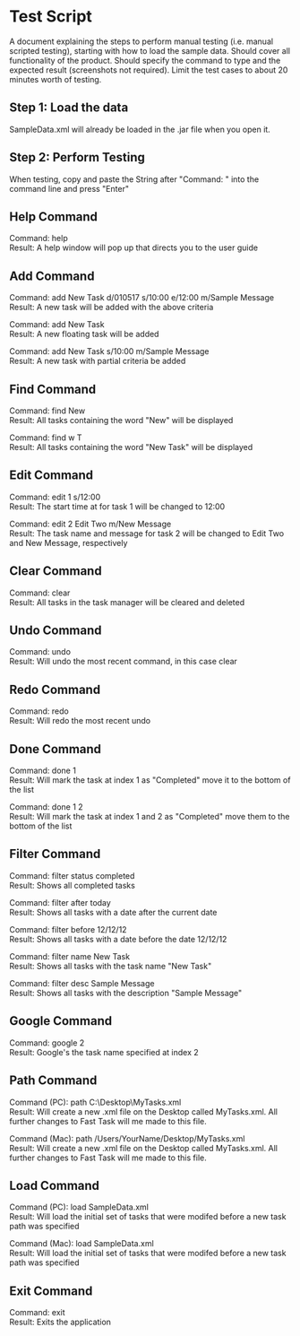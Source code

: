 # Test Script

A document explaining the steps to perform manual testing (i.e. manual scripted testing), starting with how to load the sample data. Should cover all functionality of the product. Should specify the command to type and the expected result (screenshots not required). Limit the test cases to about 20 minutes worth of testing.

## Step 1: Load the data
SampleData.xml will already be loaded in the .jar file when you open it.

## Step 2: Perform Testing

When testing, copy and paste the String after "Command: " into the command line and press "Enter"

## Help Command
Command: help <br>
Result: A help window will pop up that directs you to the user guide

## Add Command
Command: add New Task d/010517 s/10:00 e/12:00 m/Sample Message<br>
Result: A new task will be added with the above criteria<br>

Command: add New Task<br>
Result: A new floating task will be added<br>

Command: add New Task s/10:00 m/Sample Message<br>
Result: A new task with partial criteria be added<br>

## Find Command
Command: find New<br>
Result: All tasks containing the word "New" will be displayed<br>

Command: find w T<br>
Result: All tasks containing the word "New Task" will be displayed<br>

## Edit Command
Command: edit 1 s/12:00<br>
Result: The start time at for task 1 will be changed to 12:00<br>

Command: edit 2 Edit Two m/New Message<br>
Result: The task name and message for task 2 will be changed to Edit Two and New Message, respectively<br>

## Clear Command
Command: clear<br>
Result: All tasks in the task manager will be cleared and deleted<br>

## Undo Command
Command: undo<br>
Result: Will undo the most recent command, in this case clear<br>

## Redo Command
Command: redo <br>
Result: Will redo the most recent undo<br>

## Done Command
Command: done 1<br>
Result: Will mark the task at index 1 as "Completed" move it to the bottom of the list<br>

Command: done 1 2<br>
Result: Will mark the task at index 1 and 2 as "Completed" move them to the bottom of the list<br>

## Filter Command
Command: filter status completed<br>
Result: Shows all completed tasks<br>

Command: filter after today<br>
Result: Shows all tasks with a date after the current date<br>

Command: filter before 12/12/12<br>
Result: Shows all tasks with a date before the date 12/12/12<br>

Command: filter name New Task<br>
Result: Shows all tasks with the task name "New Task"<br>

Command: filter desc Sample Message<br>
Result: Shows all tasks with the description "Sample Message"<br>

## Google Command
Command: google 2<br>
Result: Google's the task name specified at index 2<br>

## Path Command
Command (PC): path C:\Desktop\MyTasks.xml <br>
Result: Will create a new .xml file on the Desktop called MyTasks.xml. All further changes to Fast Task will me made to this file. 

Command (Mac): path /Users/YourName/Desktop/MyTasks.xml <br>
Result: Will create a new .xml file on the Desktop called MyTasks.xml. All further changes to Fast Task will me made to this file. <br>

## Load Command
Command (PC): load SampleData.xml <br>
Result: Will load the initial set of tasks that were modifed before a new task path was specified<br>

Command (Mac): load SampleData.xml <br>
Result: Will load the initial set of tasks that were modifed before a new task path was specified<br>

## Exit Command
Command: exit<br>
Result: Exits the application
